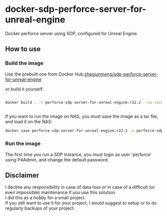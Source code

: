 # docker-sdp-perforce-server-for-unreal-engine

Docker perforce server using SDP, configured for Unreal Engine.

## How to use

### Build the image

Use the prebuilt one from Docker Hub:[zhaojunmeng/sdp-perforce-server-for-unreal-engine](https://registry.hub.docker.com/r/zhaojunmeng/sdp-perforce-server-for-unreal-engine/)

or build it yourself:

```bash

docker build . -t perforce-sdp-server-for-unreal-engine:r22.2 --no-cache
    
```

If you want to run the image on NAS, you must save the image as a tar file, and load it on the NAS:

```bash
docker save perforce-sdp-server-for-unreal-engine:r22.2 -o perforce-sdp-server-for-unreal-engine-r22.2.tar
```

### Run the image

The first time you run a SDP instance, you must login as user 'perforce' using P4Admin, and change the default password.

## Disclaimer

I decline any responsibility in case of data loss or in case of a difficult (or even impossible) maintenance if you use this solution.  
I did this as a hobby for a small project.  
If you still want to use it for your project, I would suggest to setup or to do regularly backups of your project.
